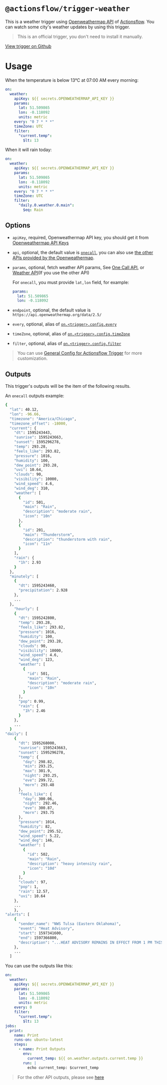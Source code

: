 # `@actionsflow/trigger-weather`

This is a weather trigger using [Openweathermap API](https://openweathermap.org/) of [Actionsflow](https://github.com/actionsflow/actionsflow). You can watch some city's weather updates by using this trigger.

> This is an official trigger, you don't need to install it manually.

[View trigger on Github](https://github.com/actionsflow/actionsflow/tree/main/packages/actionsflow-trigger-weather)

# Usage

When the temperature is below 13°C at 07:00 AM every morning:

```yaml
on:
  weather:
    apiKey: ${{ secrets.OPENWEATHERMAP_API_KEY }}
    params:
      lat: 51.509865
      lon: -0.118092
      units: metric
    every: "0 7 * * *"
    timeZone: UTC
    filter:
      "current.temp":
        $lt: 13
```

When it will rain today:

```yaml
on:
  weather:
    apiKey: ${{ secrets.OPENWEATHERMAP_API_KEY }}
    params:
      lat: 51.509865
      lon: -0.118092
      units: metric
    every: "0 7 * * *"
    timeZone: UTC
    filter:
      "daily.0.weather.0.main":
        $eq: Rain
```

## Options

- `apiKey`, required, Openweathermap API key, you should get it from [Openweathermap API Keys](https://home.openweathermap.org/api_keys)

- `api`, optional, the default value is [`onecall`](https://openweathermap.org/api/one-call-api), you can also use [the other APIs provided by the Openweathermap](https://openweathermap.org/api).

- `params`, optional, fetch weather API params, See [One Call API](https://openweathermap.org/api/one-call-api), or [Weather API](https://openweathermap.org/api)(If you use the other API)

  For `onecall`, you must provide `lat,lon` field, for example:

  ```yaml
  params:
    lat: 51.509865
    lon: -0.118092
  ```

- `endpoint`, optional, the default value is `https://api.openweathermap.org/data/2.5/`

- `every`, optional, alias of [`on.<trigger>.config.every`](https://actionsflow.github.io/docs/workflow/#ontriggerconfigevery)

- `timeZone`, optional, alias of [`on.<trigger>.config.timeZone`](https://actionsflow.github.io/docs/workflow/#ontriggerconfigtimezone)

- `filter`, optional, alias of [`on.<trigger>.config.filter`](https://actionsflow.github.io/docs/workflow/#ontriggerconfigfilter)

> You can use [General Config for Actionsflow Trigger](https://actionsflow.github.io/docs/workflow/#ontriggerconfig) for more customization.

## Outputs

This trigger's outputs will be the item of the following results.

An `onecall` outputs example:

```bash
{
  "lat": 40.12,
  "lon": -96.66,
  "timezone": "America/Chicago",
  "timezone_offset": -18000,
  "current": {
    "dt": 1595243443,
    "sunrise": 1595243663,
    "sunset": 1595296278,
    "temp": 293.28,
    "feels_like": 293.82,
    "pressure": 1016,
    "humidity": 100,
    "dew_point": 293.28,
    "uvi": 10.64,
    "clouds": 90,
    "visibility": 10000,
    "wind_speed": 4.6,
    "wind_deg": 310,
    "weather": [
      {
        "id": 501,
        "main": "Rain",
        "description": "moderate rain",
        "icon": "10n"
      },
      {
        "id": 201,
        "main": "Thunderstorm",
        "description": "thunderstorm with rain",
        "icon": "11n"
      }
    ],
    "rain": {
      "1h": 2.93
    }
  },
  "minutely": [
    {
      "dt": 1595243460,
      "precipitation": 2.928
    },
    ...
  },
    "hourly": [
    {
      "dt": 1595242800,
      "temp": 293.28,
      "feels_like": 293.82,
      "pressure": 1016,
      "humidity": 100,
      "dew_point": 293.28,
      "clouds": 90,
      "visibility": 10000,
      "wind_speed": 4.6,
      "wind_deg": 123,
      "weather": [
        {
          "id": 501,
          "main": "Rain",
          "description": "moderate rain",
          "icon": "10n"
        }
      ],
      "pop": 0.99,
      "rain": {
        "1h": 2.46
      }
    },
    ...
  }
"daily": [
    {
      "dt": 1595268000,
      "sunrise": 1595243663,
      "sunset": 1595296278,
      "temp": {
        "day": 298.82,
        "min": 293.25,
        "max": 301.9,
        "night": 293.25,
        "eve": 299.72,
        "morn": 293.48
      },
      "feels_like": {
        "day": 300.06,
        "night": 292.46,
        "eve": 300.87,
        "morn": 293.75
      },
      "pressure": 1014,
      "humidity": 82,
      "dew_point": 295.52,
      "wind_speed": 5.22,
      "wind_deg": 146,
      "weather": [
        {
          "id": 502,
          "main": "Rain",
          "description": "heavy intensity rain",
          "icon": "10d"
        }
      ],
      "clouds": 97,
      "pop": 1,
      "rain": 12.57,
      "uvi": 10.64
    },
    ...
    },
"alerts": [
    {
      "sender_name": "NWS Tulsa (Eastern Oklahoma)",
      "event": "Heat Advisory",
      "start": 1597341600,
      "end": 1597366800,
      "description": "...HEAT ADVISORY REMAINS IN EFFECT FROM 1 PM THIS AFTERNOON TO\n8 PM CDT THIS EVENING...\n* WHAT...Heat index values of 105 to 109 degrees expected.\n* WHERE...Creek, Okfuskee, Okmulgee, McIntosh, Pittsburg,\nLatimer, Pushmataha, and Choctaw Counties.\n* WHEN...From 1 PM to 8 PM CDT Thursday.\n* IMPACTS...The combination of hot temperatures and high\nhumidity will combine to create a dangerous situation in which\nheat illnesses are possible."
    },
    ...
  ]
```

You can use the outputs like this:

```yaml
on:
  weather:
    apiKey: ${{ secrets.OPENWEATHERMAP_API_KEY }}
    params:
      lat: 51.509865
      lon: -0.118092
      units: metric
    every: 0
    filter:
      "current.temp":
        $lt: 13
jobs:
  print:
    name: Print
    runs-on: ubuntu-latest
    steps:
      - name: Print Outputs
        env:
          current_temp: ${{ on.weather.outputs.current.temp }}
        run: |
          echo current_temp: $current_temp
```

> For the other API outputs, please see [here](https://openweathermap.org/api)
